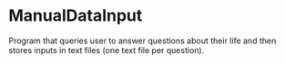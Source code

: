 ManualDataInput
===============

Program that queries user to answer questions about their life and then stores inputs in text files (one text file per question). 
